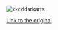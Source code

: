 ![xkcddarkarts][xkcddarkarts]

[Link to the original](https://xkcd.com/2531/)
<!-- Images -->
[xkcddarkarts]: /sites/default/files/xkcddarkarts.png